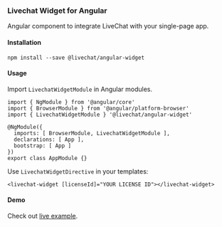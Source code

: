 ### Livechat Widget for Angular
Angular component to integrate LiveChat with your single-page app.

#### Installation
`npm install --save @livechat/angular-widget`

#### Usage
Import `LivechatWidgetModule` in Angular modules.

```
import { NgModule } from '@angular/core'
import { BrowserModule } from '@angular/platform-browser'
import { LivechatWidgetModule } '@livechat/angular-widget'

@NgModule({
  imports: [ BrowserModule, LivechatWidgetModule ],
  declarations: [ App ],
  bootstrap: [ App ]
})
export class AppModule {}
```

Use `LivechatWidgetDirective` in your templates:
```
<livechat-widget [licenseId]="YOUR LICENSE ID"></livechat-widget>
```

#### Demo
Check out [live example](http://plnkr.co/edit/bvMZNePnRJPIFPeKd1Ep?p=preview).
